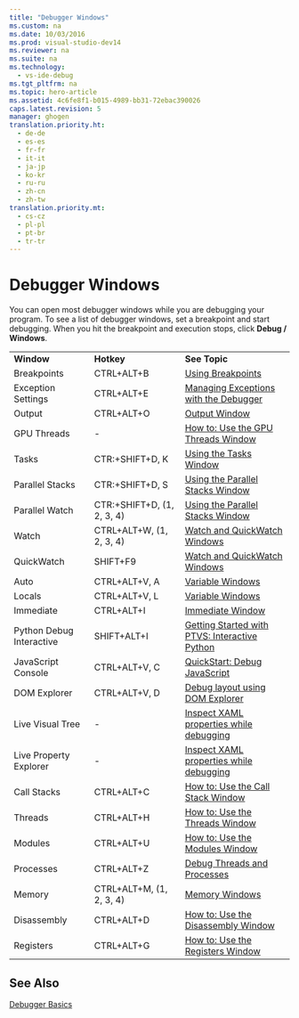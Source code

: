 ```yaml
---
title: "Debugger Windows"
ms.custom: na
ms.date: 10/03/2016
ms.prod: visual-studio-dev14
ms.reviewer: na
ms.suite: na
ms.technology: 
  - vs-ide-debug
ms.tgt_pltfrm: na
ms.topic: hero-article
ms.assetid: 4c6fe8f1-b015-4989-bb31-72ebac390026
caps.latest.revision: 5
manager: ghogen
translation.priority.ht: 
  - de-de
  - es-es
  - fr-fr
  - it-it
  - ja-jp
  - ko-kr
  - ru-ru
  - zh-cn
  - zh-tw
translation.priority.mt: 
  - cs-cz
  - pl-pl
  - pt-br
  - tr-tr
---
```

# Debugger Windows
You can open most debugger windows while you are debugging your program. To see a list of debugger windows, set a breakpoint and start debugging. When you hit the breakpoint and execution stops,  click **Debug / Windows**.  
  
||||  
|-|-|-|  
|**Window**|**Hotkey**|**See Topic**|  
|Breakpoints|CTRL+ALT+B|[Using Breakpoints](../VS_debugger/Using-Breakpoints.md)|  
|Exception Settings|CTRL+ALT+E|[Managing Exceptions with the Debugger](../VS_debugger/Managing-Exceptions-with-the-Debugger.md)|  
|Output|CTRL+ALT+O|[Output Window](../VS_IDE/Output-Window.md)|  
|GPU Threads|-|[How to: Use the GPU Threads Window](../VS_debugger/How-to--Use-the-GPU-Threads-Window.md)|  
|Tasks|CTR:+SHIFT+D, K|[Using the Tasks Window](../VS_debugger/Using-the-Tasks-Window.md)|  
|Parallel Stacks|CTR:+SHIFT+D, S|[Using the Parallel Stacks Window](../VS_debugger/Using-the-Parallel-Stacks-Window.md)|  
|Parallel Watch|CTR:+SHIFT+D, (1, 2, 3, 4)|[Using the Parallel Stacks Window](../VS_debugger/Using-the-Parallel-Stacks-Window.md)|  
|Watch|CTRL+ALT+W, (1, 2, 3, 4)|[Watch and QuickWatch Windows](../VS_debugger/Watch-and-QuickWatch-Windows.md)|  
|QuickWatch|SHIFT+F9|[Watch and QuickWatch Windows](../VS_debugger/Watch-and-QuickWatch-Windows.md)|  
|Auto|CTRL+ALT+V, A|[Variable Windows](../Topic/Variable%20Windows.md)|  
|Locals|CTRL+ALT+V, L|[Variable Windows](../Topic/Variable%20Windows.md)|  
|Immediate|CTRL+ALT+I|[Immediate Window](../VS_IDE/Immediate-Window.md)|  
|Python Debug Interactive|SHIFT+ALT+I|[Getting Started with PTVS: Interactive Python](../Topic/Getting%20Started%20with%20PTVS:%20Interactive%20Python.md)|  
|JavaScript Console|CTRL+ALT+V, C|[QuickStart: Debug JavaScript](../VS_debugger/QuickStart--Debug-JavaScript-using-the-console.md)|  
|DOM Explorer|CTRL+ALT+V, D|[Debug layout using DOM Explorer](../VS_debugger/Debug-layout-using-DOM-Explorer.md)|  
|Live Visual Tree|-|[Inspect XAML properties while debugging](../VS_debugger/Inspect-XAML-properties-while-debugging.md)|  
|Live Property Explorer|-|[Inspect XAML properties while debugging](../VS_debugger/Inspect-XAML-properties-while-debugging.md)|  
|Call Stacks|CTRL+ALT+C|[How to: Use the Call Stack Window](../VS_debugger/How-to--Use-the-Call-Stack-Window.md)|  
|Threads|CTRL+ALT+H|[How to: Use the Threads Window](../VS_debugger/How-to--Use-the-Threads-Window.md)|  
|Modules|CTRL+ALT+U|[How to: Use the Modules Window](../VS_debugger/How-to--Use-the-Modules-Window.md)|  
|Processes|CTRL+ALT+Z|[Debug Threads and Processes](../VS_debugger/Debug-Threads-and-Processes.md)|  
|Memory|CTRL+ALT+M, (1, 2, 3, 4)|[Memory Windows](../VS_debugger/Memory-Windows.md)|  
|Disassembly|CTRL+ALT+D|[How to: Use the Disassembly Window](../VS_debugger/How-to--Use-the-Disassembly-Window.md)|  
|Registers|CTRL+ALT+G|[How to: Use the Registers Window](../VS_debugger/How-to--Use-the-Registers-Window.md)|  
  
## See Also  
 [Debugger Basics](../VS_debugger/Debugger-Basics.md)